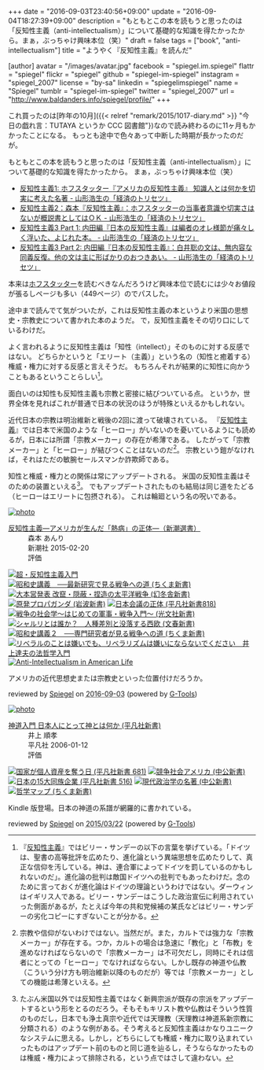+++
date = "2016-09-03T23:40:56+09:00"
update = "2016-09-04T18:27:39+09:00"
description = "もともとこの本を読もうと思ったのは「反知性主義（anti-intellectualism）」について基礎的な知識を得たかったから。まぁ，ぶっちゃけ興味本位（笑）"
draft = false
tags = ["book", "anti-intellectualism"]
title = "ようやく『反知性主義』を読んだ"

[author]
  avatar = "/images/avatar.jpg"
  facebook = "spiegel.im.spiegel"
  flattr = "spiegel"
  flickr = "spiegel"
  github = "spiegel-im-spiegel"
  instagram = "spiegel_2007"
  license = "by-sa"
  linkedin = "spiegelimspiegel"
  name = "Spiegel"
  tumblr = "spiegel-im-spiegel"
  twitter = "spiegel_2007"
  url = "http://www.baldanders.info/spiegel/profile/"
+++

これ買ったのは[昨年の10月]({{< relref "remark/2015/1017-diary.md" >}} "今日の戯れ言：TUTAYA というか CCC 図書館"})なので読み終わるのに11ヶ月もかかったことになる。
もっとも途中で色々あって中断した時期が長かったのだが。

もともとこの本を読もうと思ったのは「反知性主義（anti-intellectualism）」について基礎的な知識を得たかったから。
まぁ，ぶっちゃけ興味本位（笑）

- [反知性主義1: ホフスタッター『アメリカの反知性主義』 知識人とは何かを切実に考えた名著 - 山形浩生の「経済のトリセツ」](http://cruel.hatenablog.com/entry/2015/08/20/185544)
- [反知性主義2：森本『反知性主義』：ホフスタッターの当事者意識や切実さはないが概説書としてはＯＫ - 山形浩生の「経済のトリセツ」](http://cruel.hatenablog.com/entry/2015/08/23/210630)
- [反知性主義3 Part 1: 内田編『日本の反知性主義』は編者のオレ様節が痛々しく浮いた、よじれた本。 - 山形浩生の「経済のトリセツ」](http://cruel.hatenablog.com/entry/2015/10/16/184914)
- [反知性主義3 Part 2: 内田編『日本の反知性主義』：白井聡の文は、無内容な同義反復。他の文は主に形ばかりのおつきあい。 - 山形浩生の「経済のトリセツ」](http://cruel.hatenablog.com/entry/2015/11/25/215959)

本来は[ホフスタッター](http://www.amazon.co.jp/exec/obidos/ASIN/4622070669/baldandersinf-22/ "アメリカの反知性主義 : リチャード・ホーフスタッター, Richard Hofstadter, 田村 哲夫 : 本 : Amazon")を読むべきなんだろうけど興味本位で読むには少々お値段が張るしページも多い（449ページ）のでパスした。

途中まで読んでて気がついたが，これは反知性主義の本というより米国の思想史・宗教史について書かれた本のようだ。
で，反知性主義をその切り口にしているわけだ。

よく言われるように反知性主義は「知性（intellect）」そのものに対する反感ではない。
どちらかというと「エリート（主義）」という名の（知性と癒着する）権威・権力に対する反感と言えそうだ。
もちろんそれが結果的に知性に向かうこともあるということらしい[^0]。

[^0]: 『[反知性主義]』ではビリー・サンデーの以下の言葉を挙げている。「ドイツは、聖書の高等批評を広めたり、進化論という異端思想を広めたりして、真正な信仰を汚している。神は、連合軍によってドイツを罰しているのかもしれないのだ」。進化論の批判は敵国ドイツへの批判でもあったわけだ。念のために言っておくが進化論はドイツの理論というわけではない。ダーウィンはイギリス人である。ビリー・サンデーはこうした政治宣伝に利用されていった側面があるが，たとえば今年の共和党候補の某氏などはビリー・サンデーの劣化コピーにすぎないことが分かる。

面白いのは知性も反知性主義も宗教と密接に結びついている点。
というか，世界全体を見ればこれが普通で日本の状況のほうが特殊といえるかもしれない。

近代日本の宗教は明治維新と戦後の2回に渡って破壊されている。
『[反知性主義]』では日本で米国のような「ヒーロー」がいないのを憂いているようにも読めるが，日本には所謂「宗教メーカー」の存在が希薄である。
したがって「宗教メーカー」と「ヒーロー」が結びつくことはないのだ[^a]。
宗教という鎧がなければ，それはただの敏腕セールスマンか詐欺師である。

[^a]: 宗教や信仰がないわけではない。当然だが。また，カルトでは強力な「宗教メーカー」が存在する。つか，カルトの場合は急速に「教化」と「布教」を進めなければならないので「宗教メーカー」は不可欠だし，同時にそれは信者にとっての「ヒーロー」でなければならない。しかし既存の神道や仏教（こういう分け方も明治維新以降のものだが）等では「宗教メーカー」としての機能は希薄といえる。

知性と権威・権力との関係は常にアップデートされる。
米国の反知性主義はそのための装置といえる[^b]。
でもアップデートされたものも結局は同じ道をたどる（ヒーローはエリートに包摂される）。
これは輪廻という名の呪いである。

[^b]: たぶん米国以外では反知性主義ではなく新興宗派が既存の宗派をアップデートするという形をとるのだろう。そもそもキリスト教や仏教はそういう性質のものだし，日本でも浄土真宗や近代では天理教（天理教は神道系新宗教に分類される）のような例がある。そう考えると反知性主義はかなりユニークなシステムに思える。しかし，どちらにしても権威・権力に取り込まれていったものはアップデート前のものと同じ道を辿るし，そうならなかったものは権威・権力によって排除される，という点ではさして違わない。

[反知性主義]: http://www.amazon.co.jp/exec/obidos/ASIN/B012VRLPRG/baldandersinf-22/ "Amazon.co.jp: 反知性主義―アメリカが生んだ「熱病」の正体―（新潮選書） 電子書籍: 森本 あんり: Kindleストア"

<div class="hreview" ><a class="item url" href="http://www.amazon.co.jp/exec/obidos/ASIN/B012VRLPRG/baldandersinf-22/"><img src="http://ecx.images-amazon.com/images/I/41-khbugqTL._SL160_.jpg" alt="photo" class="photo"  /></a><dl ><dt class="fn"><a class="item url" href="http://www.amazon.co.jp/exec/obidos/ASIN/B012VRLPRG/baldandersinf-22/">反知性主義―アメリカが生んだ「熱病」の正体―（新潮選書）</a></dt><dd>森本 あんり </dd><dd>新潮社 2015-02-20</dd><dd>評価<abbr class="rating" title="4"><img src="http://g-images.amazon.com/images/G/01/detail/stars-4-0.gif" alt="" /></abbr> </dd></dl><p class="similar"><a href="http://www.amazon.co.jp/exec/obidos/ASIN/B015DWP8T2/baldandersinf-22/" target="_top"><img src="http://images.amazon.com/images/P/B015DWP8T2.09._SCTHUMBZZZ_.jpg"  alt="超・反知性主義入門"  /></a> <a href="http://www.amazon.co.jp/exec/obidos/ASIN/B01KXLJGA0/baldandersinf-22/" target="_top"><img src="http://images.amazon.com/images/P/B01KXLJGA0.09._SCTHUMBZZZ_.jpg"  alt="昭和史講義　──最新研究で見る戦争への道 (ちくま新書)"  /></a> <a href="http://www.amazon.co.jp/exec/obidos/ASIN/B01ICU248K/baldandersinf-22/" target="_top"><img src="http://images.amazon.com/images/P/B01ICU248K.09._SCTHUMBZZZ_.jpg"  alt="大本営発表 改竄・隠蔽・捏造の太平洋戦争 (幻冬舎新書)"  /></a> <a href="http://www.amazon.co.jp/exec/obidos/ASIN/B01JHLY1P2/baldandersinf-22/" target="_top"><img src="http://images.amazon.com/images/P/B01JHLY1P2.09._SCTHUMBZZZ_.jpg"  alt="原発プロパガンダ (岩波新書)"  /></a> <a href="http://www.amazon.co.jp/exec/obidos/ASIN/B01I1T3MC4/baldandersinf-22/" target="_top"><img src="http://images.amazon.com/images/P/B01I1T3MC4.09._SCTHUMBZZZ_.jpg"  alt="日本会議の正体 (平凡社新書818)"  /></a> <a href="http://www.amazon.co.jp/exec/obidos/ASIN/B01JKO3OX6/baldandersinf-22/" target="_top"><img src="http://images.amazon.com/images/P/B01JKO3OX6.09._SCTHUMBZZZ_.jpg"  alt="戦争の社会学～はじめての軍事・戦争入門～ (光文社新書)"  /></a> <a href="http://www.amazon.co.jp/exec/obidos/ASIN/B01B60ZC8M/baldandersinf-22/" target="_top"><img src="http://images.amazon.com/images/P/B01B60ZC8M.09._SCTHUMBZZZ_.jpg"  alt="シャルリとは誰か？　人種差別と没落する西欧 (文春新書)"  /></a> <a href="http://www.amazon.co.jp/exec/obidos/ASIN/B01KXLJGUU/baldandersinf-22/" target="_top"><img src="http://images.amazon.com/images/P/B01KXLJGUU.09._SCTHUMBZZZ_.jpg"  alt="昭和史講義２　──専門研究者が見る戦争への道 (ちくま新書)"  /></a> <a href="http://www.amazon.co.jp/exec/obidos/ASIN/B011KRIYVS/baldandersinf-22/" target="_top"><img src="http://images.amazon.com/images/P/B011KRIYVS.09._SCTHUMBZZZ_.jpg"  alt="リベラルのことは嫌いでも、リベラリズムは嫌いにならないでください　井上達夫の法哲学入門"  /></a> <a href="http://www.amazon.co.jp/exec/obidos/ASIN/B006LSVB1M/baldandersinf-22/" target="_top"><img src="http://images.amazon.com/images/P/B006LSVB1M.09._SCTHUMBZZZ_.jpg"  alt="Anti-Intellectualism in American Life"  /></a> </p>
<p class="description">アメリカの近代思想史または宗教史といった位置付けだろうか。</p>
<p class="gtools" >reviewed by <a href='#maker' class='reviewer'>Spiegel</a> on <abbr class="dtreviewed" title="2016-09-03">2016-09-03</abbr> (powered by <a href="http://www.goodpic.com/mt/aws/index.html" >G-Tools</a>)</p>
</div>

<div class="hreview" ><a class="item url" href="http://www.amazon.co.jp/exec/obidos/ASIN/B00EUVZHX0/baldandersinf-22/"><img src="http://ecx.images-amazon.com/images/I/41iDCgh1k%2BL._SL160_.jpg" alt="photo" class="photo"  /></a><dl ><dt class="fn"><a class="item url" href="http://www.amazon.co.jp/exec/obidos/ASIN/B00EUVZHX0/baldandersinf-22/">神道入門 日本人にとって神とは何か (平凡社新書)</a></dt><dd>井上 順孝 </dd><dd>平凡社 2006-01-12</dd><dd>評価<abbr class="rating" title="4"><img src="http://g-images.amazon.com/images/G/01/detail/stars-4-0.gif" alt="" /></abbr> </dd></dl><p class="similar"><a href="http://www.amazon.co.jp/exec/obidos/ASIN/B00D2NVP88/baldandersinf-22/" target="_top"><img src="http://images.amazon.com/images/P/B00D2NVP88.09._SCTHUMBZZZ_.jpg"  alt="国家が個人資産を奪う日 (平凡社新書 681)"  /></a> <a href="http://www.amazon.co.jp/exec/obidos/ASIN/B00I7PNRL4/baldandersinf-22/" target="_top"><img src="http://images.amazon.com/images/P/B00I7PNRL4.09._SCTHUMBZZZ_.jpg"  alt="競争社会アメリカ (中公新書)"  /></a> <a href="http://www.amazon.co.jp/exec/obidos/ASIN/B00EPVI9VW/baldandersinf-22/" target="_top"><img src="http://images.amazon.com/images/P/B00EPVI9VW.09._SCTHUMBZZZ_.jpg"  alt="日本の15大同族企業 (平凡社新書 516)"  /></a> <a href="http://www.amazon.co.jp/exec/obidos/ASIN/B00C2GW6DE/baldandersinf-22/" target="_top"><img src="http://images.amazon.com/images/P/B00C2GW6DE.09._SCTHUMBZZZ_.jpg"  alt="現代政治学の名著 (中公新書)"  /></a> <a href="http://www.amazon.co.jp/exec/obidos/ASIN/B00IE7L1WW/baldandersinf-22/" target="_top"><img src="http://images.amazon.com/images/P/B00IE7L1WW.09._SCTHUMBZZZ_.jpg"  alt="哲学マップ (ちくま新書)"  /></a> </p>
<p class="description">Kindle 版登場。日本の神道の系譜が網羅的に書かれている。</p>
<p class="gtools" >reviewed by <a href='#maker' class='reviewer'>Spiegel</a> on <abbr class="dtreviewed" title="2015-03-22">2015/03/22</abbr> (powered by <a href="http://www.goodpic.com/mt/aws/index.html" >G-Tools</a>)</p>
</div>
